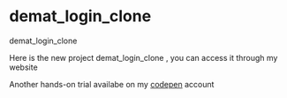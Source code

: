# demat_login_clone
demat_login_clone 

Here is the new project demat_login_clone  , you can access it through my website

Another hands-on trial availabe on my [codepen](https://codepen.io/bhargavkadali39/pen/PoJWYWj) account
